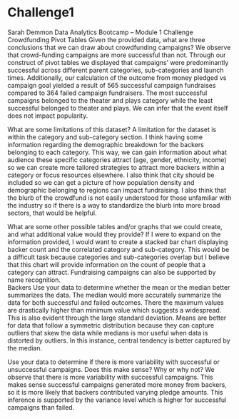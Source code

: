 # Challenge1

Sarah Demmon
Data Analytics Bootcamp – Module 1 Challenge
Crowdfunding
Pivot Tables
Given the provided data, what are three conclusions that we can draw about crowdfunding campaigns?
	We observe that crowd-funding campaigns are more successful than not. Through our construct of pivot tables we displayed that campaigns’ were predominantly successful across different parent categories, sub-categories and launch times. Additionally, our calculation of the outcome from money pledged vs campaign goal yielded a result of 565 successful campaign fundraises compared to 364 failed campaign fundraisers. The most successful campaigns belonged to the theater and plays category while the least successful belonged to theater and plays. We can infer that the event itself does not impact popularity.

What are some limitations of this dataset?
	A limitation for the dataset is within the category and sub-category section. I think having some information regarding the demographic breakdown for the backers belonging to each category. This way, we can gain information about what audience these specific categories attract (age, gender, ethnicity, income) so we can create more tailored strategies to attract more backers within a category or focus resources elsewhere. I also think that city should be included so we can get a picture of how population density and demographic belonging to regions can impact fundraising. I also think that the blurb of the crowdfund is not easily understood for those unfamiliar with the industry so if there is a way to standardize the blurb into more broad sectors, that would be helpful.

What are some other possible tables and/or graphs that we could create, and what additional value would they provide?
	If I were to expand on the information provided, I would want to create a stacked bar chart displaying backer count and the correlated category and sub-category. This would be a difficult task because categories and sub-categories overlap but I believe that this chart will provide information on the count of people that a category can attract. Fundraising campaigns can also be supported by name recognition.  
Backers
Use your data to determine whether the mean or the median better summarizes the data.
	The median would more accurately summarize the data for both successful and failed outcomes. There the maximum values are drastically higher than minimum value which suggests a widespread. This is also evident through the large standard deviation. Means are better for data that follow a symmetric distribution because they can capture outliers that skew the data while medians is mor useful when data is distorted by outliers. In this instance, central tendency is better captured by the median.

Use your data to determine if there is more variability with successful or unsuccessful campaigns. Does this make sense? Why or why not?
	We observe that there is more variability with successful campaigns. This makes sense successful campaigns generated more money from backers, so it is more likely that backers contributed varying pledge amounts. This inference is supported by the variance level which is higher for successful campaigns than failed.  

